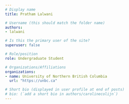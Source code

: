 ```yaml
---
# Display name
title: Pratham Lalwani

# Username (this should match the folder name)
authors:
- lalwani

# Is this the primary user of the site?
superuser: false

# Role/position
role: Undergraduate Student

# Organizations/Affiliations
organizations:
- name: University of Northern British Columbia
  url: "https://unbc.ca"

# Short bio (displayed in user profile at end of posts)
# bio: (`add a short bio in authors/carolinecolijn`)
---
```

